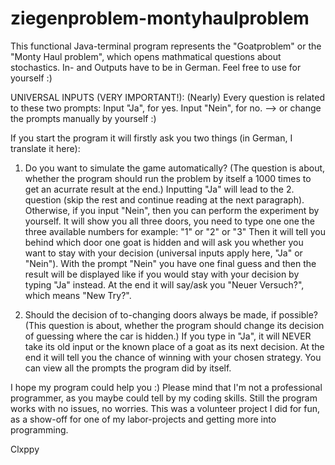 # ziegenproblem-montyhaulproblem
This functional Java-terminal program represents the "Goatproblem" or the "Monty Haul problem", which opens mathmatical questions about stochastics. In- and Outputs have to be in German. Feel free to use for yourself :)

UNIVERSAL INPUTS (VERY IMPORTANT!):
(Nearly) Every question is related to these two prompts:
Input "Ja", for yes.
Input "Nein", for no.
--> or change the prompts manually by yourself :)

If you start the program it will firstly ask you two things (in German, I translate it here):

1. Do you want to simulate the game automatically?
   (The question is about, whether the program should run the problem by itself a 1000 times to get an acurrate result at the end.)
   Inputting "Ja" will lead to the 2. question (skip the rest and continue reading at the next paragraph).
   Otherwise, if you input "Nein", then you can perform the experiment by yourself.
   It will show you all three doors, you need to type one one the three available numbers for example: "1" or "2" or "3"
   Then it will tell you behind which door one goat is hidden and will ask you whether you want to stay with your decision (universal inputs apply here, "Ja" or "Nein").
   With the prompt "Nein" you have one final guess and then the result will be displayed like if you would stay with your decision by typing "Ja" instead.
   At the end it will say/ask you "Neuer Versuch?", which means "New Try?".

2. Should the decision of to-changing doors always be made, if possible?
   (This question is about, whether the program should change its decision of guessing where the car is hidden.)
   If you type in "Ja", it will NEVER take its old input or the known place of a goat as its next decision.
   At the end it will tell you the chance of winning with your chosen strategy. You can view all the prompts the program did by itself.

I hope my program could help you :)
Please mind that I'm not a professional programmer, as you maybe could tell by my coding skills. Still the program works with no issues, no worries. This was a volunteer project I did for fun, as a show-off for one of my labor-projects and getting more into programming.

Clxppy
